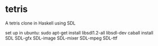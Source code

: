 tetris
======

A tetris clone in Haskell using SDL

set up in ubuntu: sudo apt-get install libsdl1.2-all libsdl-dev
caball install SDL SDL-gfx SDL-image SDL-mixer SDL-mpeg SDL-ttf

